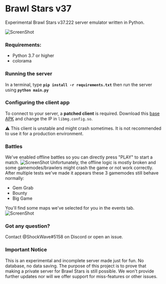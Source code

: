 # Brawl Stars v37

Experimental Brawl Stars v37.222 server emulator written in Python.

![ScreenShot](https://cdn.discordapp.com/attachments/704364452891590778/885540599590166568/Screenshot_20210909-180043_BS_v37.jpg) 

### Requirements:
- Python 3.7 or higher
- colorama

### Running the server
In a terminal, type __`pip install -r requirements.txt`__ then run the server using __`python main.py`__

### Configuring the client app
To connect to your server, a **patched client** is required. Download this [base APK](https://mega.nz/file/TbhCkCpL#tivStkGS_gAIZlGiQXl7CtPwgI1DCSLO7y_E6lfsGxQ) and change the IP in `libmg.config.so`. 

⚠️ This client is unstable and might crash sometimes. It is not recommended to use it for a production environment.
### Battles
We've enabled offline battles so you can directly press "PLAY" to start a match.
![ScreenShot](https://cdn.discordapp.com/attachments/704364452891590778/885473792208543774/Screenshot_20210909-133614_BS_v36.jpg) 
Unfortunately, the offline logic is mostly broken and some gamemodes/brawlers might crash the game or not work correctly. 
After multiple tests we've made it appears these 3 gamemodes still behave normally:
- Gem Grab
- Bounty
- Big Game

You'll find some maps we've selected for you in the events tab.
![ScreenShot](https://cdn.discordapp.com/attachments/704364452891590778/885541462480146432/Screenshot_20210909-180521_BS_v37.jpg) 

### Got any question?
Contact @ShockWave#5158 on Discord or open an issue.

### Important Notice
This is an experimental and incomplete server made just for fun. No database, no data saving. 
The purpose of this project is to prove that making a private server for Brawl Stars is still possible.
We won't provide further updates nor will we offer support for miss-features or other issues.

